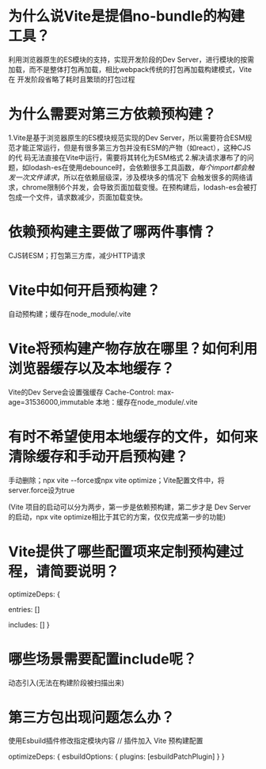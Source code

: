 # 为什么说Vite是提倡no-bundle的构建工具？

利用浏览器原生的ES模块的支持，实现开发阶段的Dev Server，进行模块的按需加载，而不是整体打包再加载，相比webpack传统的打包再加载构建模式，Vite在
开发阶段省略了耗时且繁琐的打包过程

# 为什么需要对第三方依赖预构建？

1.Vite是基于浏览器原生的ES模块规范实现的Dev Server，所以需要符合ESM规范才能正常运行，但是有很多第三方包并没有ESM的产物（如react），这种CJS的代
码无法直接在Vite中运行，需要将其转化为ESM格式
2.解决请求瀑布了的问题，如lodash-es在使用debounce时，会依赖很多工具函数，*每个import都会触发一次文件请求*，所以在依赖层级深，涉及模块多的情况下
会触发很多的网络请求，chrome限制6个并发，会导致页面加载变慢。在预构建后，lodash-es会被打包成一个文件，请求数减少，页面加载变快。

# 依赖预构建主要做了哪两件事情？

CJS转ESM；打包第三方库，减少HTTP请求

# Vite中如何开启预构建？

自动预构建；缓存在node_module/.vite

# Vite将预构建产物存放在哪里？如何利用浏览器缓存以及本地缓存？

Vite的Dev Serve会设置强缓存 Cache-Control: max-age=31536000,immutable
本地：缓存在node_module/.vite


# 有时不希望使用本地缓存的文件，如何来清除缓存和手动开启预构建？

手动删除；npx vite --force或npx vite optimize；Vite配置文件中，将server.force设为true

(Vite 项目的启动可以分为两步，第一步是依赖预构建，第二步才是 Dev Server 的启动，npx vite optimize相比于其它的方案，仅仅完成第一步的功能)

# Vite提供了哪些配置项来定制预构建过程，请简要说明？

optimizeDeps: {
  <!-- 指定预构建的入口 -->
  entries: []
  <!-- 指定要预构建的依赖（防止动态引入分析不到） -->
  includes: []
}

# 哪些场景需要配置include呢？

动态引入(无法在构建阶段被扫描出来)

# 第三方包出现问题怎么办？

使用Esbuild插件修改指定模块内容
// 插件加入 Vite 预构建配置

optimizeDeps: {
  esbuildOptions: {
    plugins: [esbuildPatchPlugin]
  }
}
